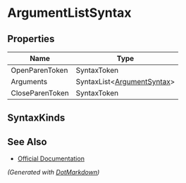 # ArgumentListSyntax

## Properties

| Name            | Type                                             |
| --------------- | ------------------------------------------------ |
| OpenParenToken  | SyntaxToken                                      |
| Arguments       | SyntaxList\<[ArgumentSyntax](ArgumentSyntax.md)> |
| CloseParenToken | SyntaxToken                                      |

## SyntaxKinds

## See Also

* [Official Documentation](https://docs.microsoft.com/en-us/dotnet/api/microsoft.codeanalysis.csharp.syntax.argumentlistsyntax)


*\(Generated with [DotMarkdown](http://github.com/JosefPihrt/DotMarkdown)\)*